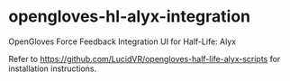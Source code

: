 # opengloves-hl-alyx-integration
OpenGloves Force Feedback Integration UI for Half-Life: Alyx  

Refer to https://github.com/LucidVR/opengloves-half-life-alyx-scripts for installation instructions.
